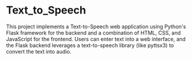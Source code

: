 # Text_to_Speech
This project implements a Text-to-Speech web application using Python's Flask framework for the backend and a combination of HTML, CSS, and JavaScript for the frontend. Users can enter text into a web interface, and the Flask backend leverages a text-to-speech library (like pyttsx3) to convert the text into audio. 
